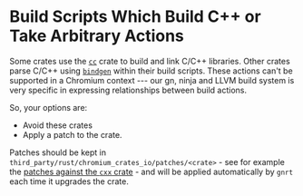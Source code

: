 # Build Scripts Which Build C++ or Take Arbitrary Actions

Some crates use the [`cc`][1] crate to build and link C/C++ libraries. Other
crates parse C/C++ using [`bindgen`][2] within their build scripts. These
actions can't be supported in a Chromium context --- our gn, ninja and LLVM
build system is very specific in expressing relationships between build actions.

So, your options are:

- Avoid these crates
- Apply a patch to the crate.

Patches should be kept in
`third_party/rust/chromium_crates_io/patches/<crate>` - see for example the
[patches against the `cxx` crate][3] - and will be applied automatically by
`gnrt` each time it upgrades the crate.

[1]: https://crates.io/crates/cc
[2]: https://crates.io/crates/bindgen
[3]: https://source.chromium.org/chromium/chromium/src/+/main:third_party/rust/chromium_crates_io/patches/cxx/
